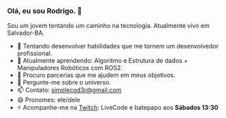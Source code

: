 ### Olá, eu sou Rodrigo.  👋

Sou um jovem tentando um caminho na tecnologia. Atualmente vivo em Salvador-BA.

<!-- **simpleCod3r/simplecod3r** is a ✨ _special_ ✨ repository because its `README.md` (this file) appears on your GitHub profile. -->

- 🔭 Tentando desenvolver habilidades que me tornem um desenvolvedor profissional.
- 🌱 Atualmente aprendendo: Algoritmo e Estrutura de dados + Manipuladores Robóticos com ROS2.
- 👯 Procuro parcerias que me ajudem em meus objetivos.
- 💬 Pergunte-me sobre o universo. 
- 📫 Contato: simplecod3r@gmail.com
- 😄 Pronomes: ele/dele
- ⚡ Acompanhe-me na [Twitch](https://www.twitch.tv/principemaluco): LiveCode e batepapo aos **Sábados 13:30**
 <!-- - 🤔 I’m looking for help with ... -->
